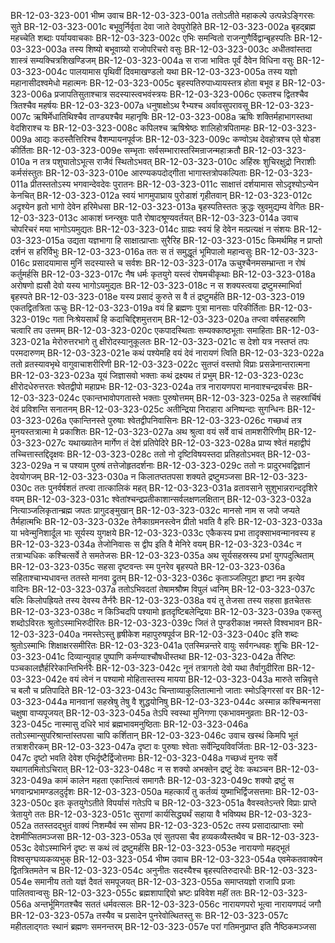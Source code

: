 BR-12-03-323-001  	भीष्म उवाच
BR-12-03-323-001a	ततोऽतीते महाकल्पे उत्पन्नेऽङ्गिरसः सुते
BR-12-03-323-001c	बभूवुर्निर्वृता देवा जाते देवपुरोहिते
BR-12-03-323-002a	बृहद्ब्रह्म महच्चेति शब्दाः पर्यायवाचकाः
BR-12-03-323-002c	एभिः समन्वितो राजन्गुणैर्विद्वान्बृहस्पतिः
BR-12-03-323-003a	तस्य शिष्यो बभूवाग्र्यो राजोपरिचरो वसुः
BR-12-03-323-003c	अधीतवांस्तदा शास्त्रं सम्यक्चित्रशिखण्डिजम्
BR-12-03-323-004a	स राजा भावितः पूर्वं दैवेन विधिना वसुः
BR-12-03-323-004c	पालयामास पृथिवीं दिवमाखण्डलो यथा
BR-12-03-323-005a	तस्य यज्ञो महानासीदश्वमेधो महात्मनः
BR-12-03-323-005c	बृहस्पतिरुपाध्यायस्तत्र होता बभूव ह
BR-12-03-323-006a	प्रजापतिसुताश्चात्र सदस्यास्त्वभवंस्त्रयः
BR-12-03-323-006c	एकतश्च द्वितश्चैव त्रितश्चैव महर्षयः
BR-12-03-323-007a	धनुषाक्षोऽथ रैभ्यश्च अर्वावसुपरावसू
BR-12-03-323-007c	ऋषिर्मेधातिथिश्चैव ताण्ड्यश्चैव महानृषिः
BR-12-03-323-008a	ऋषिः शक्तिर्महाभागस्तथा वेदशिराश्च यः
BR-12-03-323-008c	कपिलश्च ऋषिश्रेष्ठः शालिहोत्रपितामहः
BR-12-03-323-009a	आद्यः कठस्तैत्तिरिश्च वैशम्पायनपूर्वजः
BR-12-03-323-009c	कण्वोऽथ देवहोत्रश्च एते षोडश कीर्तिताः
BR-12-03-323-009e 	सम्भृताः सर्वसम्भारास्तस्मिन्राजन्महाक्रतौ
BR-12-03-323-010a	न तत्र पशुघातोऽभूत्स राजैवं स्थितोऽभवत्
BR-12-03-323-010c	अहिंस्रः शुचिरक्षुद्रो निराशीः कर्मसंस्तुतः
BR-12-03-323-010e 	आरण्यकपदोद्गीता भागास्तत्रोपकल्पिताः
BR-12-03-323-011a	प्रीतस्ततोऽस्य भगवान्देवदेवः पुरातनः
BR-12-03-323-011c	साक्षात्तं दर्शयामास सोऽदृश्योऽन्येन केनचित्
BR-12-03-323-012a	स्वयं भागमुपाघ्राय पुरोडाशं गृहीतवान्
BR-12-03-323-012c	अदृश्येन हृतो भागो देवेन हरिमेधसा
BR-12-03-323-013a	बृहस्पतिस्ततः क्रुद्धः स्रुवमुद्यम्य वेगितः
BR-12-03-323-013c	आकाशं घ्नन्स्रुवः पातै रोषादश्रूण्यवर्तयत्
BR-12-03-323-014a	उवाच चोपरिचरं मया भागोऽयमुद्यतः
BR-12-03-323-014c	ग्राह्यः स्वयं हि देवेन मत्प्रत्यक्षं न संशयः
BR-12-03-323-015a	उद्यता यज्ञभागा हि साक्षात्प्राप्ताः सुरैरिह
BR-12-03-323-015c	किमर्थमिह न प्राप्तो दर्शनं स हरिर्विभुः
BR-12-03-323-016a	ततः स तं समुद्धूतं भूमिपालो महान्वसुः
BR-12-03-323-016c	प्रसादयामास मुनिं सदस्यास्ते च सर्वशः
BR-12-03-323-017a	ऊचुश्चैनमसम्भ्रान्ता न रोषं कर्तुमर्हसि
BR-12-03-323-017c	नैष धर्मः कृतयुगे यस्त्वं रोषमचीकृथाः
BR-12-03-323-018a	अरोषणो ह्यसौ देवो यस्य भागोऽयमुद्यतः
BR-12-03-323-018c	न स शक्यस्त्वया द्रष्टुमस्माभिर्वा बृहस्पते
BR-12-03-323-018e 	यस्य प्रसादं कुरुते स वै तं द्रष्टुमर्हति
BR-12-03-323-019  	एकतद्वितत्रिता ऊचुः
BR-12-03-323-019a	वयं हि ब्रह्मणः पुत्रा मानसाः परिकीर्तिताः
BR-12-03-323-019c	गता निःश्रेयसार्थं हि कदाचिद्दिशमुत्तराम्
BR-12-03-323-020a	तप्त्वा वर्षसहस्राणि चत्वारि तप उत्तमम्
BR-12-03-323-020c	एकपादस्थिताः सम्यक्काष्ठभूताः समाहिताः
BR-12-03-323-021a	मेरोरुत्तरभागे तु क्षीरोदस्यानुकूलतः
BR-12-03-323-021c	स देशो यत्र नस्तप्तं तपः परमदारुणम्
BR-12-03-323-021e 	कथं पश्येमहि वयं देवं नारायणं त्विति
BR-12-03-323-022a	ततो व्रतस्यावभृथे वागुवाचाशरीरिणी
BR-12-03-323-022c	सुतप्तं वस्तपो विप्राः प्रसन्नेनान्तरात्मना
BR-12-03-323-023a	यूयं जिज्ञासवो भक्ताः कथं द्रक्ष्यथ तं प्रभुम्
BR-12-03-323-023c	क्षीरोदधेरुत्तरतः श्वेतद्वीपो महाप्रभः
BR-12-03-323-024a	तत्र नारायणपरा मानवाश्चन्द्रवर्चसः
BR-12-03-323-024c	एकान्तभावोपगतास्ते भक्ताः पुरुषोत्तमम्
BR-12-03-323-025a	ते सहस्रार्चिषं देवं प्रविशन्ति सनातनम्
BR-12-03-323-025c	अतीन्द्रिया निराहारा अनिष्पन्दाः सुगन्धिनः
BR-12-03-323-026a	एकान्तिनस्ते पुरुषाः श्वेतद्वीपनिवासिनः
BR-12-03-323-026c	गच्छध्वं तत्र मुनयस्तत्रात्मा मे प्रकाशितः
BR-12-03-323-027a	अथ श्रुत्वा वयं सर्वे वाचं तामशरीरिणीम्
BR-12-03-323-027c	यथाख्यातेन मार्गेण तं देशं प्रतिपेदिरे
BR-12-03-323-028a	प्राप्य श्वेतं महाद्वीपं तच्चित्तास्तद्दिदृक्षवः
BR-12-03-323-028c	ततो नो दृष्टिविषयस्तदा प्रतिहतोऽभवत्
BR-12-03-323-029a	न च पश्याम पुरुषं तत्तेजोहृतदर्शनाः
BR-12-03-323-029c	ततो नः प्रादुरभवद्विज्ञानं देवयोगजम्
BR-12-03-323-030a	न किलातप्ततपसा शक्यते द्रष्टुमञ्जसा
BR-12-03-323-030c	ततः पुनर्वर्षशतं तप्त्वा तात्कालिकं महत्
BR-12-03-323-031a	व्रतावसाने सुशुभान्नरान्ददृशिरे वयम्
BR-12-03-323-031c	श्वेतांश्चन्द्रप्रतीकाशान्सर्वलक्षणलक्षितान्
BR-12-03-323-032a	नित्याञ्जलिकृतान्ब्रह्म जपतः प्रागुदङ्मुखान्
BR-12-03-323-032c	मानसो नाम स जपो जप्यते तैर्महात्मभिः
BR-12-03-323-032e 	तेनैकाग्रमनस्त्वेन प्रीतो भवति वै हरिः
BR-12-03-323-033a	या भवेन्मुनिशार्दूल भाः सूर्यस्य युगक्षये
BR-12-03-323-033c	एकैकस्य प्रभा तादृक्साभवन्मानवस्य ह
BR-12-03-323-034a	तेजोनिवासः स द्वीप इति वै मेनिरे वयम्
BR-12-03-323-034c	न तत्राभ्यधिकः कश्चित्सर्वे ते समतेजसः
BR-12-03-323-035a	अथ सूर्यसहस्रस्य प्रभां युगपदुत्थिताम्
BR-12-03-323-035c	सहसा दृष्टवन्तः स्म पुनरेव बृहस्पते
BR-12-03-323-036a	सहिताश्चाभ्यधावन्त ततस्ते मानवा द्रुतम्
BR-12-03-323-036c	कृताञ्जलिपुटा हृष्टा नम इत्येव वादिनः
BR-12-03-323-037a	ततोऽभिवदतां तेषामश्रौष्म विपुलं ध्वनिम्
BR-12-03-323-037c	बलिः किलोपह्रियते तस्य देवस्य तैर्नरैः
BR-12-03-323-038a	वयं तु तेजसा तस्य सहसा हृतचेतसः
BR-12-03-323-038c	न किञ्चिदपि पश्यामो हृतदृष्टिबलेन्द्रियाः
BR-12-03-323-039a	एकस्तु शब्दोऽविरतः श्रुतोऽस्माभिरुदीरितः
BR-12-03-323-039c	जितं ते पुण्डरीकाक्ष नमस्ते विश्वभावन
BR-12-03-323-040a	नमस्तेऽस्तु हृषीकेश महापुरुषपूर्वज
BR-12-03-323-040c	इति शब्दः श्रुतोऽस्माभिः शिक्षाक्षरसमीरितः
BR-12-03-323-041a	एतस्मिन्नन्तरे वायुः सर्वगन्धवहः शुचिः
BR-12-03-323-041c	दिव्यान्युवाह पुष्पाणि कर्मण्याश्चौषधीस्तथा
BR-12-03-323-042a	तैरिष्टः पञ्चकालज्ञैर्हरिरेकान्तिभिर्नरैः
BR-12-03-323-042c	नूनं तत्रागतो देवो यथा तैर्वागुदीरिता
BR-12-03-323-042e 	वयं त्वेनं न पश्यामो मोहितास्तस्य मायया
BR-12-03-323-043a	मारुते सन्निवृत्ते च बलौ च प्रतिपादिते
BR-12-03-323-043c	चिन्ताव्याकुलितात्मानो जाताः स्मोऽङ्गिरसां वर
BR-12-03-323-044a	मानवानां सहस्रेषु तेषु वै शुद्धयोनिषु
BR-12-03-323-044c	अस्मान्न कश्चिन्मनसा चक्षुषा वाप्यपूजयत्
BR-12-03-323-045a	तेऽपि स्वस्था मुनिगणा एकभावमनुव्रताः
BR-12-03-323-045c	नास्मासु दधिरे भावं ब्रह्मभावमनुष्ठिताः
BR-12-03-323-046a	ततोऽस्मान्सुपरिश्रान्तांस्तपसा चापि कर्शितान्
BR-12-03-323-046c	उवाच खस्थं किमपि भूतं तत्राशरीरकम्
BR-12-03-323-047a	दृष्टा वः पुरुषाः श्वेताः सर्वेन्द्रियविवर्जिताः
BR-12-03-323-047c	दृष्टो भवति देवेश एभिर्दृष्टैर्द्विजोत्तमाः
BR-12-03-323-048a	गच्छध्वं मुनयः सर्वे यथागतमितोऽचिरात्
BR-12-03-323-048c	न स शक्यो अभक्तेन द्रष्टुं देवः कथञ्चन
BR-12-03-323-049a	कामं कालेन महता एकान्तित्वं समागतैः
BR-12-03-323-049c	शक्यो द्रष्टुं स भगवान्प्रभामण्डलदुर्दृशः
BR-12-03-323-050a	महत्कार्यं तु कर्तव्यं युष्माभिर्द्विजसत्तमाः
BR-12-03-323-050c	इतः कृतयुगेऽतीते विपर्यासं गतेऽपि च
BR-12-03-323-051a	वैवस्वतेऽन्तरे विप्राः प्राप्ते त्रेतायुगे ततः
BR-12-03-323-051c	सुराणां कार्यसिद्ध्यर्थं सहाया वै भविष्यथ
BR-12-03-323-052a	ततस्तदद्भुतं वाक्यं निशम्यैवं स्म सोमप
BR-12-03-323-052c	तस्य प्रसादात्प्राप्ताः स्मो देशमीप्सितमञ्जसा
BR-12-03-323-053a	एवं सुतपसा चैव हव्यकव्यैस्तथैव च
BR-12-03-323-053c	देवोऽस्माभिर्न दृष्टः स कथं त्वं द्रष्टुमर्हसि
BR-12-03-323-053e 	नारायणो महद्भूतं विश्वसृग्घव्यकव्यभुक्
BR-12-03-323-054  	भीष्म उवाच
BR-12-03-323-054a	एवमेकतवाक्येन द्वितत्रितमतेन च
BR-12-03-323-054c	अनुनीतः सदस्यैश्च बृहस्पतिरुदारधीः
BR-12-03-323-054e 	समानीय ततो यज्ञं दैवतं समपूजयत्
BR-12-03-323-055a	समाप्तयज्ञो राजापि प्रजाः पालितवान्वसुः
BR-12-03-323-055c	ब्रह्मशापाद्दिवो भ्रष्टः प्रविवेश महीं ततः
BR-12-03-323-056a	अन्तर्भूमिगतश्चैव सततं धर्मवत्सलः
BR-12-03-323-056c	नारायणपरो भूत्वा नारायणपदं जगौ
BR-12-03-323-057a	तस्यैव च प्रसादेन पुनरेवोत्थितस्तु सः
BR-12-03-323-057c	महीतलाद्गतः स्थानं ब्रह्मणः समनन्तरम्
BR-12-03-323-057e 	परां गतिमनुप्राप्त इति नैष्ठिकमञ्जसा

